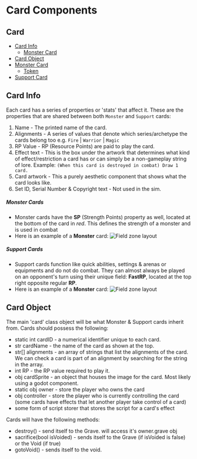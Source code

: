 # Card Components
## Card
- [Card Info](#cardinfo)
    - [Monster Card](#monscardimg)
- [Card Object](#cardobject)
- [Monster Card](#monscard)
    - [Token](#tokencard)
- [Support Card](#suppcard)

## Card Info<a id="cardinfo"></a>
Each card has a series of properties or 'stats' that affect it. These are the properties that are shared between both `Monster` and `Support` cards:
1. Name - The printed name of the card.
2. Alignments - A series of values that denote which series/archetype the cards belong too e.g. `Fire` | `Warrior` | `Magic`
3. RP Value - RP (Resource Points) are paid to play the card.
4. Effect text - This is the box under the artwork that determines what kind of effect/restriction a card has or can simply be a non-gameplay string of lore. Example: `(When this card is destroyed in combat) Draw 1 card.`
5. Card artwork - This a purely aesthetic component that shows what the card looks like.
6. Set ID, Serial Number & Copyright text - Not used in the sim.  

##### Monster Cards
- Monster cards have the <b>SP</b> (Strength Points) property as well, located at the bottom of the card in <i>red</i>. This defines the strength of a monster and is used in combat 
- Here is an example of a <b>Monster</b> card:
![Field zone layout](images/Test-DarkProwler.png)

##### Support Cards
- Support cards function like quick abilities, settings \& arenas or equipments and do not do combat. They can almost always be played on an opponent's turn using their unique field: <b>FastRP</b>, located at the top right opposite regular <b>RP</b>.
- Here is an example of a <b>Monster</b> card:
![Field zone layout](images/Test-Reincarnation.png)

## Card Object<a id="cardobject"></a>
The main 'card' class object will be what Monster & Support cards inherit from.
Cards should possess the following\:
- static int cardID - a numerical identifier unique to each card.
- str cardName - the name of the card as shown at the top.
- str[] alignments - an array of strings that list the alignments of the card. We can check a card is part of an alignment by searching for the string in the array.
- int RP - the RP value required to play it.
- obj cardSprite - an object that houses the image for the card. Most likely using a godot component.
- static obj owner - store the player who owns the card
- obj controller - store the player who is currently controlling the card (some cards have effects that let another player take control of a card)
- some form of script storer that stores the script for a card's effect

Cards will have the following methods\:
- destroy() - send itself to the Grave. will access it's owner.grave obj
- sacrifice(bool isVoided) - sends itself to the Grave (if isVoided is false) or the Void (if true)
- gotoVoid() - sends itself to the void.
